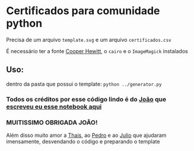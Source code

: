 # Certificados para comunidade python

Precisa de um arquivo `template.svg` e um arquivo `certificados.csv`

É necessário ter a fonte [Cooper Hewitt](https://www.fontsquirrel.com/fonts/cooper-hewitt), o `cairo` e o `ImageMagick` instalados

## Uso:
dentro da pasta que possui o template: `python ../generator.py`

### Todos os créditos por esse código lindo é do [João](https://github.com/JoaoFelipe) que [escreveu eu esse notebook aqui](https://gist.github.com/JoaoFelipe/19419666971bd70c7316aa49e81411d1)

### MUITISSIMO OBRIGADA JOÃO!

Além disso muito amor a [Thais](https://github.com/thaisviana), ao [Pedro](https://github.com/lordpedrom) e ao [Julio](https://github.com/jcemelanda) que ajudaram imensamente,
desvendando o código e preparando o template
